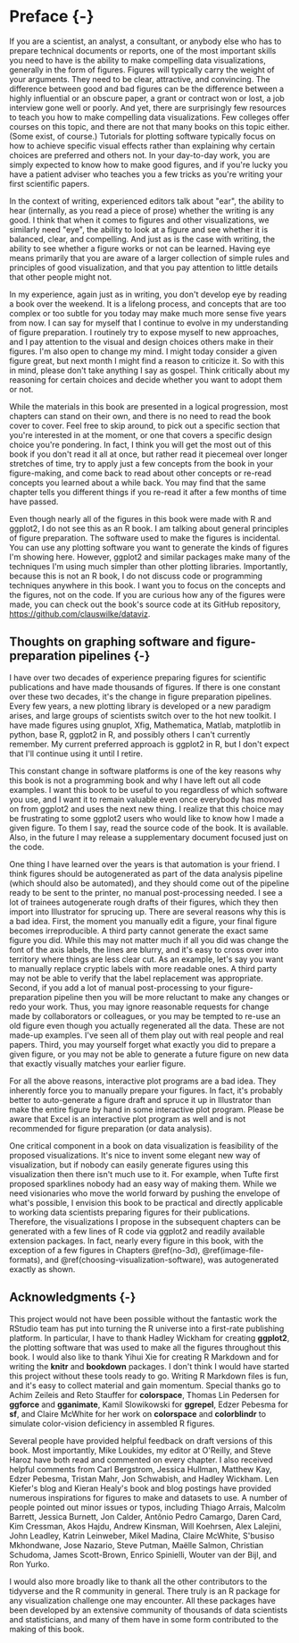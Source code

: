 # Preface {-}

If you are a scientist, an analyst, a consultant, or anybody else who has to prepare technical documents or reports, one of the most important skills you need to have is the ability to make compelling data visualizations, generally in the form of figures. Figures will typically carry the weight of your arguments. They need to be clear, attractive, and convincing. The difference between good and bad figures can be the difference between a highly influential or an obscure paper, a grant or contract won or lost, a job interview gone well or poorly. And yet, there are surprisingly few resources to teach you how to make compelling data visualizations. Few colleges offer courses on this topic, and there are not that many books on this topic either. (Some exist, of course.) Tutorials for plotting software typically focus on how to achieve specific visual effects rather than explaining why certain choices are preferred and others not. In your day-to-day work, you are simply expected to know how to make good figures, and if you're lucky you have a patient adviser who teaches you a few tricks as you're writing your first scientific papers.

In the context of writing, experienced editors talk about "ear", the ability to hear (internally, as you read a piece of prose) whether the writing is any good. I think that when it comes to figures and other visualizations, we similarly need "eye", the ability to look at a figure and see whether it is balanced, clear, and compelling. And just as is the case with writing, the ability to see whether a figure works or not can be learned. Having eye means primarily that you are aware of a larger collection of simple rules and principles of good visualization, and that you pay attention to little details that other people might not.

In my experience, again just as in writing, you don't develop eye by reading a book over the weekend. It is a lifelong process, and concepts that are too complex or too subtle for you today may make much more sense five years from now. I can say for myself that I continue to evolve in my understanding of figure preparation. I routinely try to expose myself to new approaches, and I pay attention to the visual and design choices others make in their figures. I'm also open to change my mind. I might today consider a given figure great, but next month I might find a reason to criticize it. So with this in mind, please don't take anything I say as gospel. Think critically about my reasoning for certain choices and decide whether you want to adopt them or not.

While the materials in this book are presented in a logical progression, most chapters can stand on their own, and there is no need to read the book cover to cover. Feel free to skip around, to pick out a specific section that you're interested in at the moment, or one that covers a specific design choice you're pondering. In fact, I think you will get the most out of this book if you don't read it all at once, but rather read it piecemeal over longer stretches of time, try to apply just a few concepts from the book in your figure-making, and come back to read about other concepts or re-read concepts you learned about a while back. You may find that the same chapter tells you different things if you re-read it after a few months of time have passed.

Even though nearly all of the figures in this book were made with R and ggplot2, I do not see this as an R book. I am talking about general principles of figure preparation. The software used to make the figures is incidental. You can use any plotting software you want to generate the kinds of figures I'm showing here. However, ggplot2 and similar packages make many of the techniques I'm using much simpler than other plotting libraries. Importantly, because this is not an R book, I do not discuss code or programming techniques anywhere in this book. I want you to focus on the concepts and the figures, not on the code. If you are curious how any of the figures were made, you can check out the book's source code at its GitHub repository, https://github.com/clauswilke/dataviz.


## Thoughts on graphing software and figure-preparation pipelines {-}

I have over two decades of experience preparing figures for scientific publications and have made thousands of figures. If there is one constant over these two decades, it's the change in figure preparation pipelines. Every few years, a new plotting library is developed or a new paradigm arises, and large groups of scientists switch over to the hot new toolkit. I have made figures using gnuplot, Xfig, Mathematica, Matlab, matplotlib in python, base R, ggplot2 in R, and possibly others I can't currently remember. My current preferred approach is ggplot2 in R, but I don't expect that I'll continue using it until I retire.

This constant change in software platforms is one of the key reasons why this book is not a programming book and why I have left out all code examples. I want this book to be useful to you regardless of which software you use, and I want it to remain valuable even once everybody has moved on from ggplot2 and uses the next new thing. I realize that this choice may be frustrating to some ggplot2 users who would like to know how I made a given figure. To them I say, read the source code of the book. It is available. Also, in the future I may release a supplementary document focused just on the code.

One thing I have learned over the years is that automation is your friend. I think figures should be autogenerated as part of the data analysis pipeline (which should also be automated), and they should come out of the pipeline ready to be sent to the printer, no manual post-processing needed. I see a lot of trainees autogenerate rough drafts of their figures, which they then import into Illustrator for sprucing up. There are several reasons why this is a bad idea. First, the moment you manually edit a figure, your final figure becomes irreproducible. A third party cannot generate the exact same figure you did. While this may not matter much if all you did was change the font of the axis labels, the lines are blurry, and it's easy to cross over into territory where things are less clear cut. As an example, let's say you want to manually replace cryptic labels with more readable ones. A third party may not be able to verify that the label replacement was appropriate. Second, if you add a lot of manual post-processing to your figure-preparation pipeline then you will be more reluctant to make any changes or redo your work. Thus, you may ignore reasonable requests for change made by collaborators or colleagues, or you may be tempted to re-use an old figure even though you actually regenerated all the data. These are not made-up examples. I've seen all of them play out with real people and real papers. Third, you may yourself forget what exactly you did to prepare a given figure, or you may not be able to generate a future figure on new data that exactly visually matches your earlier figure.

For all the above reasons, interactive plot programs are a bad idea. They inherently force you to manually prepare your figures. In fact, it's probably better to auto-generate a figure draft and spruce it up in Illustrator than make the entire figure by hand in some interactive plot program. Please be aware that Excel is an interactive plot program as well and is not recommended for figure preparation (or data analysis).

One critical component in a book on data visualization is feasibility of the proposed visualizations. It's nice to invent some elegant new way of visualization, but if nobody can easily generate figures using this visualization then there isn't much use to it. For example, when Tufte first proposed sparklines nobody had an easy way of making them. While we need visionaries who move the world forward by pushing the envelope of what's possible, I envision this book to be practical and directly applicable to working data scientists preparing figures for their publications. Therefore, the visualizations I propose in the subsequent chapters can be generated with a few lines of R code via ggplot2 and readily available extension packages. In fact, nearly every figure in this book, with the exception of a few figures in Chapters \@ref(no-3d), \@ref(image-file-formats), and \@ref(choosing-visualization-software), was autogenerated exactly as shown. 

## Acknowledgments {-}

This project would not have been possible without the fantastic work the RStudio team has put into turning the R universe into a first-rate publishing platform. In particular, I have to thank Hadley Wickham for creating **ggplot2**, the plotting software that was used to make all the figures throughout this book. I would also like to thank Yihui Xie for creating R Markdown and for writing the **knitr** and **bookdown** packages. I don't think I would have started this project without these tools ready to go. Writing R Markdown files is fun, and it's easy to collect material and gain momentum. Special thanks go to Achim Zeileis and  Reto Stauffer for **colorspace**, Thomas Lin Pedersen for **ggforce** and **gganimate**, Kamil Slowikowski for **ggrepel**, Edzer Pebesma for **sf**, and Claire McWhite for her work on **colorspace** and **colorblindr** to simulate color-vision deficiency in assembled R figures. 

Several people have provided helpful feedback on draft versions of this book. Most importantly, Mike Loukides, my editor at O'Reilly, and Steve Haroz have both read and commented on every chapter. I also received helpful comments from Carl Bergstrom, Jessica Hullman, Matthew Kay, Edzer Pebesma, Tristan Mahr, Jon Schwabish, and Hadley Wickham. Len Kiefer's blog and Kieran Healy's book and blog postings have provided numerous inspirations for figures to make and datasets to use. A number of people pointed out minor issues or typos, including Thiago Arrais, Malcolm Barrett, Jessica Burnett, Jon Calder, Antônio Pedro Camargo, Daren Card, Kim Cressman, Akos Hajdu, Andrew Kinsman, Will Koehrsen, Alex Lalejini, John Leadley, Katrin Leinweber, Mikel Madina, Claire McWhite, S'busiso Mkhondwane, Jose Nazario, Steve Putman, Maëlle Salmon, Christian Schudoma, James Scott-Brown, Enrico Spinielli, Wouter van der Bijl, and Ron Yurko.

I would also more broadly like to thank all the other contributors to the tidyverse and the R community in general. There truly is an R package for any visualization challenge one may encounter. All these packages have been developed by an extensive community of thousands of data scientists and statisticians, and many of them have in some form contributed to the making of this book.

